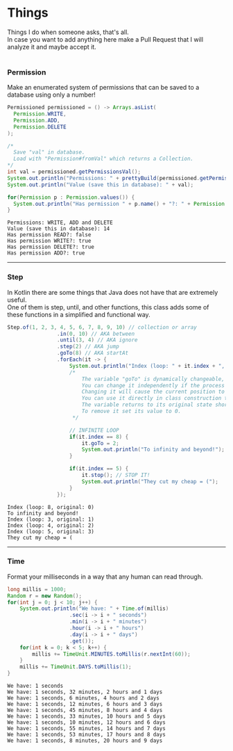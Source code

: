 # Things
Things I do when someone asks, that's all.\
In case you want to add anything here make a Pull Request that I will analyze it and maybe accept it.<br/>
<br/>

### Permission
Make an enumerated system of permissions that can be saved to a database using only a number!
```java
Permissioned permissioned = () -> Arrays.asList(
  Permission.WRITE,
  Permission.ADD,
  Permission.DELETE
);

/*  
  Save "val" in database.
  Load with "Permission#fromVal" which returns a Collection.
*/
int val = permissioned.getPermissionsVal();
System.out.println("Permissions: " + prettyBuild(permissioned.getPermissions().toArray(new Permission[0]), Enum::name, ",", "and"));
System.out.println("Value (save this in database): " + val);

for(Permission p : Permission.values()) {
  System.out.println("Has permission " + p.name() + "?: " + Permission.hasVal(p.id, val));
}
```
```
Permissions: WRITE, ADD and DELETE
Value (save this in database): 14
Has permission READ?: false
Has permission WRITE?: true
Has permission DELETE?: true
Has permission ADD?: true
```

***
### Step
In Kotlin there are some things that Java does not have that are extremely useful.\
One of them is step, until, and other functions, this class adds some of these functions in a simplified and functional way.<br/>
```java
Step.of(1, 2, 3, 4, 5, 6, 7, 8, 9, 10) // collection or array
                .in(0, 10) // AKA between
                .until(3, 4) // AKA ignore
                .step(2) // AKA jump
                .goTo(8) // AKA startAt
                .forEach(it -> {
                    System.out.println("Index (loop: " + it.index + ", original: " + it.originalIndex + ")");
                    /*
                        The variable "goTo" is dynamically changeable, while the other class variables are not.
                        You can change it independently if the process is running.
                        Changing it will cause the current position to change to the position defined in this variable.
                        You can use it directly in class construction to start in a specific position.
                        The variable returns to its original state shortly after it is used.
                        To remove it set its value to 0.
                     */

                    // INFINITE LOOP
                    if(it.index == 8) {
                        it.goTo = 2;
                        System.out.println("To infinity and beyond!");
                    }

                    if(it.index == 5) {
                        it.stop(); // STOP IT!
                        System.out.println("They cut my cheap = (");
                    }
                });
```
```
Index (loop: 8, original: 0)
To infinity and beyond!
Index (loop: 3, original: 1)
Index (loop: 4, original: 2)
Index (loop: 5, original: 3)
They cut my cheap = (
```
***

### Time
Format your milliseconds in a way that any human can read through.<br/>
```java
long millis = 1000;
Random r = new Random();
for(int j = 0; j < 10; j++) {
    System.out.println("We have: " + Time.of(millis)
                    .sec(i -> i + " seconds")
                    .min(i -> i + " minutes")
                    .hour(i -> i + " hours")
                    .day(i -> i + " days")
                    .get());
    for(int k = 0; k < 5; k++) {
        millis += TimeUnit.MINUTES.toMillis(r.nextInt(60));
    }
    millis += TimeUnit.DAYS.toMillis(1);
}
```
```
We have: 1 seconds 
We have: 1 seconds, 32 minutes, 2 hours and 1 days
We have: 1 seconds, 6 minutes, 4 hours and 2 days
We have: 1 seconds, 12 minutes, 6 hours and 3 days
We have: 1 seconds, 45 minutes, 8 hours and 4 days
We have: 1 seconds, 33 minutes, 10 hours and 5 days
We have: 1 seconds, 10 minutes, 12 hours and 6 days
We have: 1 seconds, 55 minutes, 14 hours and 7 days
We have: 1 seconds, 53 minutes, 17 hours and 8 days
We have: 1 seconds, 8 minutes, 20 hours and 9 days
```
